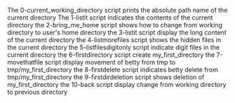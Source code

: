 The 0-current_working_directory script prints the absolute path name of the current directory
The 1-listit script indicates the contents of the current directory
the 2-bring_me_home script shows how to change from working directory to user's home directory
the 3-listit script display the long content of the current directory
the 4-listmorefiles script shows the hidden files in the current directory
the 5-listfilesdigitonly script indicate digit files in the current directory
the 6-firstdirectory script create my_first_directory
the 7-movethatfile script display movement of betty from tmp to tmp/my_first_directory
the 8-firstdelete script indicates betty delete from tmp/my_first_directory
the 9-firstdirdeletion script shows deletion of my_first_directory
the 10-back script display change from working directory to previous directory
